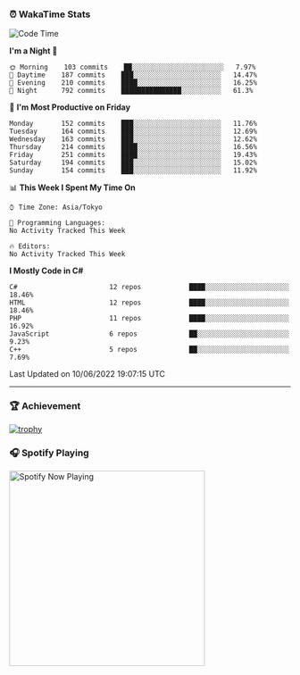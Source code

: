 ### ⏰ WakaTime Stats


<!--START_SECTION:waka-->
![Code Time](http://img.shields.io/badge/Code%20Time-0%20secs-blue)

**I'm a Night 🦉** 

```text
🌞 Morning    103 commits    ██░░░░░░░░░░░░░░░░░░░░░░░   7.97% 
🌆 Daytime    187 commits    ███░░░░░░░░░░░░░░░░░░░░░░   14.47% 
🌃 Evening    210 commits    ████░░░░░░░░░░░░░░░░░░░░░   16.25% 
🌙 Night      792 commits    ███████████████░░░░░░░░░░   61.3%

```
📅 **I'm Most Productive on Friday** 

```text
Monday       152 commits    ███░░░░░░░░░░░░░░░░░░░░░░   11.76% 
Tuesday      164 commits    ███░░░░░░░░░░░░░░░░░░░░░░   12.69% 
Wednesday    163 commits    ███░░░░░░░░░░░░░░░░░░░░░░   12.62% 
Thursday     214 commits    ████░░░░░░░░░░░░░░░░░░░░░   16.56% 
Friday       251 commits    ████░░░░░░░░░░░░░░░░░░░░░   19.43% 
Saturday     194 commits    ███░░░░░░░░░░░░░░░░░░░░░░   15.02% 
Sunday       154 commits    ███░░░░░░░░░░░░░░░░░░░░░░   11.92%

```


📊 **This Week I Spent My Time On** 

```text
⌚︎ Time Zone: Asia/Tokyo

💬 Programming Languages: 
No Activity Tracked This Week

🔥 Editors: 
No Activity Tracked This Week

```

**I Mostly Code in C#** 

```text
C#                       12 repos            ████░░░░░░░░░░░░░░░░░░░░░   18.46% 
HTML                     12 repos            ████░░░░░░░░░░░░░░░░░░░░░   18.46% 
PHP                      11 repos            ████░░░░░░░░░░░░░░░░░░░░░   16.92% 
JavaScript               6 repos             ██░░░░░░░░░░░░░░░░░░░░░░░   9.23% 
C++                      5 repos             ██░░░░░░░░░░░░░░░░░░░░░░░   7.69%

```



 Last Updated on 10/06/2022 19:07:15 UTC
<!--END_SECTION:waka-->

---

### 🏆 Achievement

[![trophy](https://github-profile-trophy.vercel.app/?username=Slime-hatena&theme=flat&no-bg=true&no-frame=true&column=8)](https://github.com/ryo-ma/github-profile-trophy)

### 🎧 Spotify Playing

[<img src="https://spotify-now-playing-slime-hatena.vercel.app/api/spotify-playing" alt="Spotify Now Playing" width="350" />](https://open.spotify.com/user/slime_hatena)

<!--
**Slime-hatena/Slime-hatena** is a ✨ _special_ ✨ repository because its `README.md` (this file) appears on your GitHub profile.

Here are some ideas to get you started:

- 🔭 I’m currently working on ...
- 🌱 I’m currently learning ...
- 👯 I’m looking to collaborate on ...
- 🤔 I’m looking for help with ...
- 💬 Ask me about ...
- 📫 How to reach me: ...
- 😄 Pronouns: ...
- ⚡ Fun fact: ...
-->
